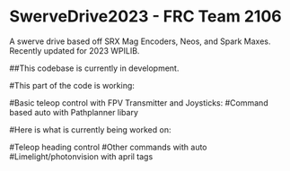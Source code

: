 # SwerveDrive2023 - FRC Team 2106
A swerve drive based off SRX Mag Encoders, Neos, and Spark Maxes. Recently updated for 2023 WPILIB.

##This codebase is currently in development.

#This part of the code is working:

#Basic teleop control with FPV Transmitter and Joysticks:
#Command based auto with Pathplanner libary

#Here is what is currently being worked on:

#Teleop heading control
#Other commands with auto
#Limelight/photonvision with april tags


